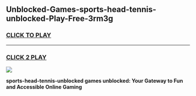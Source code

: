 
## Unblocked-Games-sports-head-tennis-unblocked-Play-Free-3rm3g
<h3>
<a href="https://premium76.site?title=sports-head-tennis-unblocked&ref=18A1">CLICK TO PLAY</a></h3>
<hr>

<h3>
<a href="https://premium76.site?title=sports-head-tennis-unblocked&ref=18A1">CLICK 2 PLAY</a>
  
</h3>

<a href="https://premium76.site?title=sports-head-tennis-unblocked&ref=18A1"><img src="https://clearcache.store/games.png"></a>


**sports-head-tennis-unblocked games unblocked: Your Gateway to Fun and Accessible Online Gaming**
